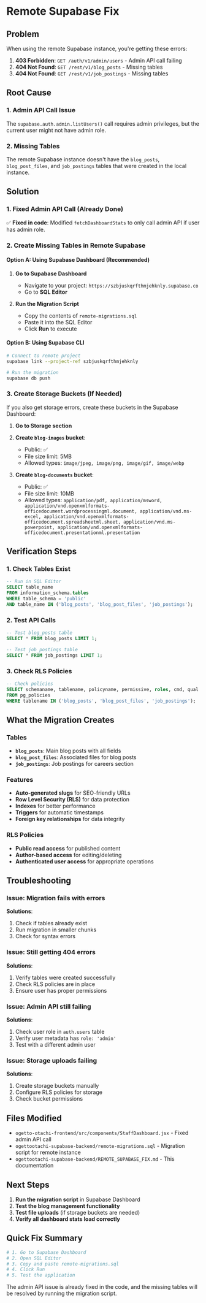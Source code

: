 # Remote Supabase Fix

## Problem
When using the remote Supabase instance, you're getting these errors:

1. **403 Forbidden**: `GET /auth/v1/admin/users` - Admin API call failing
2. **404 Not Found**: `GET /rest/v1/blog_posts` - Missing tables
3. **404 Not Found**: `GET /rest/v1/job_postings` - Missing tables

## Root Cause

### 1. Admin API Call Issue
The `supabase.auth.admin.listUsers()` call requires admin privileges, but the current user might not have admin role.

### 2. Missing Tables
The remote Supabase instance doesn't have the `blog_posts`, `blog_post_files`, and `job_postings` tables that were created in the local instance.

## Solution

### 1. Fixed Admin API Call (Already Done)
✅ **Fixed in code**: Modified `fetchDashboardStats` to only call admin API if user has admin role.

### 2. Create Missing Tables in Remote Supabase

#### Option A: Using Supabase Dashboard (Recommended)

1. **Go to Supabase Dashboard**
   - Navigate to your project: `https://szbjuskqrfthmjehknly.supabase.co`
   - Go to **SQL Editor**

2. **Run the Migration Script**
   - Copy the contents of `remote-migrations.sql`
   - Paste it into the SQL Editor
   - Click **Run** to execute

#### Option B: Using Supabase CLI

```bash
# Connect to remote project
supabase link --project-ref szbjuskqrfthmjehknly

# Run the migration
supabase db push
```

### 3. Create Storage Buckets (If Needed)

If you also get storage errors, create these buckets in the Supabase Dashboard:

1. **Go to Storage section**
2. **Create `blog-images` bucket**:
   - Public: ✅
   - File size limit: 5MB
   - Allowed types: `image/jpeg, image/png, image/gif, image/webp`

3. **Create `blog-documents` bucket**:
   - Public: ✅
   - File size limit: 10MB
   - Allowed types: `application/pdf, application/msword, application/vnd.openxmlformats-officedocument.wordprocessingml.document, application/vnd.ms-excel, application/vnd.openxmlformats-officedocument.spreadsheetml.sheet, application/vnd.ms-powerpoint, application/vnd.openxmlformats-officedocument.presentationml.presentation`

## Verification Steps

### 1. Check Tables Exist
```sql
-- Run in SQL Editor
SELECT table_name 
FROM information_schema.tables 
WHERE table_schema = 'public' 
AND table_name IN ('blog_posts', 'blog_post_files', 'job_postings');
```

### 2. Test API Calls
```sql
-- Test blog_posts table
SELECT * FROM blog_posts LIMIT 1;

-- Test job_postings table  
SELECT * FROM job_postings LIMIT 1;
```

### 3. Check RLS Policies
```sql
-- Check policies
SELECT schemaname, tablename, policyname, permissive, roles, cmd, qual 
FROM pg_policies 
WHERE tablename IN ('blog_posts', 'blog_post_files', 'job_postings');
```

## What the Migration Creates

### Tables
- **`blog_posts`**: Main blog posts with all fields
- **`blog_post_files`**: Associated files for blog posts
- **`job_postings`**: Job postings for careers section

### Features
- **Auto-generated slugs** for SEO-friendly URLs
- **Row Level Security (RLS)** for data protection
- **Indexes** for better performance
- **Triggers** for automatic timestamps
- **Foreign key relationships** for data integrity

### RLS Policies
- **Public read access** for published content
- **Author-based access** for editing/deleting
- **Authenticated user access** for appropriate operations

## Troubleshooting

### Issue: Migration fails with errors
**Solutions**:
1. Check if tables already exist
2. Run migration in smaller chunks
3. Check for syntax errors

### Issue: Still getting 404 errors
**Solutions**:
1. Verify tables were created successfully
2. Check RLS policies are in place
3. Ensure user has proper permissions

### Issue: Admin API still failing
**Solutions**:
1. Check user role in `auth.users` table
2. Verify user metadata has `role: 'admin'`
3. Test with a different admin user

### Issue: Storage uploads failing
**Solutions**:
1. Create storage buckets manually
2. Configure RLS policies for storage
3. Check bucket permissions

## Files Modified

- `ogetto-otachi-frontend/src/components/StaffDashboard.jsx` - Fixed admin API call
- `ogettootachi-supabase-backend/remote-migrations.sql` - Migration script for remote instance
- `ogettootachi-supabase-backend/REMOTE_SUPABASE_FIX.md` - This documentation

## Next Steps

1. **Run the migration script** in Supabase Dashboard
2. **Test the blog management functionality**
3. **Test file uploads** (if storage buckets are needed)
4. **Verify all dashboard stats load correctly**

## Quick Fix Summary

```bash
# 1. Go to Supabase Dashboard
# 2. Open SQL Editor
# 3. Copy and paste remote-migrations.sql
# 4. Click Run
# 5. Test the application
```

The admin API issue is already fixed in the code, and the missing tables will be resolved by running the migration script. 